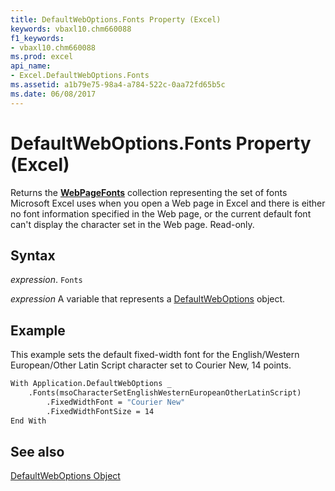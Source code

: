 ```yaml
---
title: DefaultWebOptions.Fonts Property (Excel)
keywords: vbaxl10.chm660088
f1_keywords:
- vbaxl10.chm660088
ms.prod: excel
api_name:
- Excel.DefaultWebOptions.Fonts
ms.assetid: a1b79e75-98a4-a784-522c-0aa72fd65b5c
ms.date: 06/08/2017
---
```



# DefaultWebOptions.Fonts Property (Excel)

Returns the  **[WebPageFonts](./Office.WebPageFonts.md)** collection representing the set of fonts Microsoft Excel uses when you open a Web page in Excel and there is either no font information specified in the Web page, or the current default font can't display the character set in the Web page. Read-only.


## Syntax

 _expression_. `Fonts`

 _expression_ A variable that represents a [DefaultWebOptions](./Excel.DefaultWebOptions.md) object.


## Example

This example sets the default fixed-width font for the English/Western European/Other Latin Script character set to Courier New, 14 points.


```vb
With Application.DefaultWebOptions _ 
    .Fonts(msoCharacterSetEnglishWesternEuropeanOtherLatinScript) 
        .FixedWidthFont = "Courier New" 
        .FixedWidthFontSize = 14 
End With
```


## See also


[DefaultWebOptions Object](Excel.DefaultWebOptions.md)

